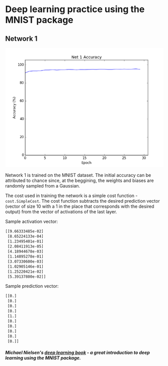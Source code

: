# Deep learning practice using the MNIST package

## Network 1

![](net_1_accuracy.png)

Network 1 is trained on the MNIST dataset. The initial accuracy can be attributed to chance since, at the beggining, 
the weights and biases are randomly sampled from a Gaussian. 

The cost used in training the network is a simple cost function - 
`cost.SimpleCost`. The cost function subtracts the desired prediction vector (vector of size 10 with a 1 in the place 
that corresponds with the desired output) from the vector of activations of the last layer.

Sample activation vector:
```
[[9.66333485e-02]
 [8.65224133e-04]
 [1.23495401e-01]
 [2.08411913e-05]
 [4.18944678e-03]
 [1.14895278e-01]
 [3.07330600e-03]
 [1.02905146e-01]
 [1.25220421e-02]
 [5.39137800e-02]]
``` 

Sample prediction vector:
```
[[0.]
 [0.]
 [0.]
 [0.]
 [1.]
 [0.]
 [0.]
 [0.]
 [0.]
 [0.]]
```

##### Michael Nielsen's [deep learning book](http://neuralnetworksanddeeplearning.com) - a great introduction to deep learning using the MNIST package.
